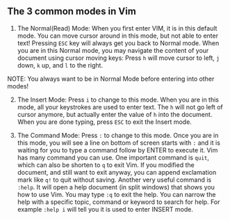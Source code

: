 ## The 3 common modes in Vim

1. The Normal(Read) Mode: When you first enter VIM, it is in this default mode. You can move cursor around in this mode, but not able to enter text! Pressing `ESC` key will always get you back to Normal mode. When you are in this Normal mode, you may navigate the content of your document using cursor moving keys: Press `h` will move cursor to left, `j` down, `k` up, and `l` to the right.

NOTE: You always want to be in Normal Mode before entering into other modes!

2. The Insert Mode: Press `i` to change to this mode. When you are in this mode, all your keystrokes are used to enter text. The `h` will not go left of cursor anymore, but actually enter the value of `h` into the document. When you are done typing, press `ESC` to exit the Insert mode.

3. The Command Mode: Press `:` to change to this mode. Once you are in this mode, you will see a line on bottom of screen starts with `:` and it is waiting for you to type a command follow by ENTER to execute it. Vim has many command you can use. One important command is `quit`, which can also be shorten to `q` to exit Vim. If you modified the document, and still want to exit anyway, you can append exclamation mark like `q!` to quit without saving. Another very useful command is `:help`. It will open a help document (in split windows) that shows you how to use Vim. You may type `:q` to exit the help. You can narrow the help with a specific topic, command or keyword to search for help. For example `:help i` will tell you it is used to enter INSERT mode.
